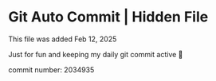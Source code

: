 # Git Auto Commit | Hidden File

This file was added Feb 12, 2025

Just for fun and keeping my daily git commit active 🤪

commit number: 2034935
